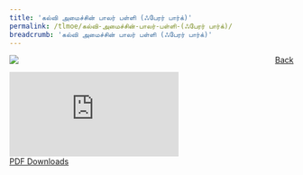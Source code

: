 ```yaml
---
title: 'கல்வி அமைச்சின் பாலர் பள்ளி (ஃபேரர் பார்க்)'
permalink: /tlmoe/கல்வி-அமைச்சின்-பாலர்-பள்ளி-(ஃபேரர் பார்க்)/
breadcrumb: 'கல்வி அமைச்சின் பாலர் பள்ளி (ஃபேரர் பார்க்)'
---
```

<a href="/gallery/தமிழ்மொழிக்-காட்சிக்கூடம்-tamil-exhibitions-c/preschool/" style="float:right;">Back</a>
 <img src="/images/MKFARRERPARK-TL.jpg"> <br/>
<div class="video-container">
  <iframe src="https://www.youtube.com/embed/d6fmLlW8eoE" frameborder="0" allow="accelerometer; autoplay; encrypted-media; gyroscope; picture-in-picture" allowfullscreen></iframe></div>
<a href="/Sharing-Sessions/01-website-exhibitor-template-pdf.pdf" download>PDF Downloads</a>
